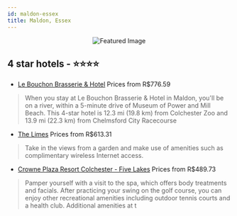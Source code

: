```yaml
---
id: maldon-essex
title: Maldon, Essex
---
```


<center><img src="https://i.travelapi.com/hotels/16000000/15390000/15384000/15383961/7c1e69ac_z.jpg" alt="Featured Image" /></center>


##  4 star hotels - ⭐️⭐️⭐️⭐️

-    [Le Bouchon Brasserie & Hotel](https://us.hurb.com/hotels/maldon/le-bouchon-brasserie-hotel-JNP-JP631852?cmp=18055) Prices from R$776.59
   > When you stay at Le Bouchon Brasserie & Hotel in Maldon, you'll be on a river, within a 5-minute drive of Museum of Power and Mill Beach. This 4-star hotel is 12.3 mi (19.8 km) from Colchester Zoo and 13.9 mi (22.3 km) from Chelmsford City Racecourse
-    [The Limes](https://us.hurb.com/hotels/maldon/the-limes-JNP-JP299633?cmp=18055) Prices from R$613.31
   > Take in the views from a garden and make use of amenities such as complimentary wireless Internet access.
-    [Crowne Plaza Resort Colchester - Five Lakes](https://us.hurb.com/hotels/maldon/crowne-plaza-resort-colchester-five-lakes-JNP-JP787404?cmp=18055) Prices from R$489.73
   > Pamper yourself with a visit to the spa, which offers body treatments and facials. After practicing your swing on the golf course, you can enjoy other recreational amenities including outdoor tennis courts and a health club. Additional amenities at t
